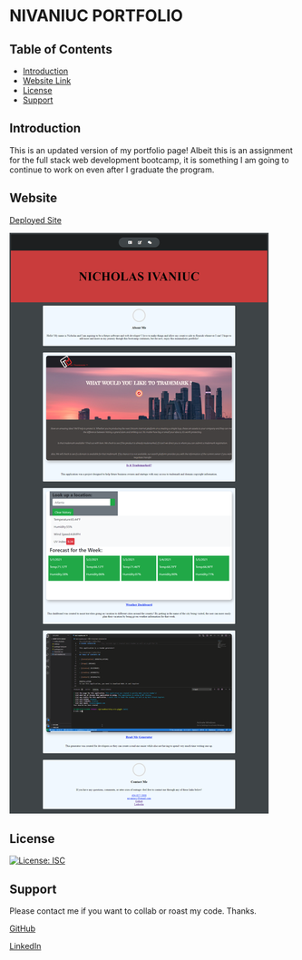 # NIVANIUC PORTFOLIO
## Table of Contents
- [Introduction](#introduction)
- [Website Link](#website)
- [License](#license)
- [Support](#support)

## Introduction
This is an updated version of my portfolio page! Albeit this is an assignment for the full stack web development bootcamp, it is something I am going to continue to work on even after I graduate the program.

## Website
[Deployed Site](https://nivaniuc.github.io/mtvs-pimp-my-folio/)

![Portfolio Site](https://github.com/nivaniuc/mtvs-pimp-my-folio/blob/main/2021-04-30-23-06-nivaniuc.github.io.png)


## License
[![License: ISC](https://img.shields.io/badge/License-ISC-blue.svg)](https://opensource.org/licenses/ISC)

## Support
Please contact me if you want to collab or roast my code. Thanks.

[GitHub](https://github.com/nivaniuc)

[LinkedIn](https://www.linkedin.com/in/nicholas-ivaniuc-7074321a1/)
